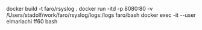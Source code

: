 docker build -t faro/rsyslog .
docker run -itd -p 8080:80 -v /Users/stadolf/work/faro/rsyslog/logs:/logs faro/bash
docker exec -it --user elmariachi ff60 bash
